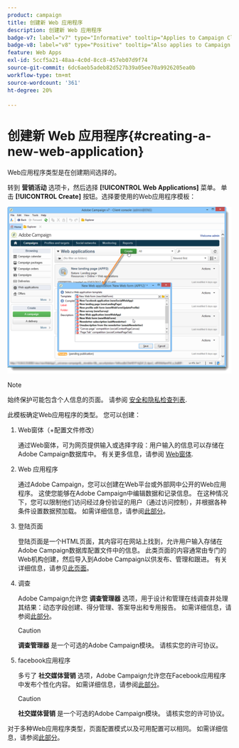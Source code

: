 ```yaml
---
product: campaign
title: 创建新 Web 应用程序
description: 创建新 Web 应用程序
badge-v7: label="v7" type="Informative" tooltip="Applies to Campaign Classic v7"
badge-v8: label="v8" type="Positive" tooltip="Also applies to Campaign v8"
feature: Web Apps
exl-id: 5ccf5a21-48aa-4c0d-8cc8-457eb07d9f74
source-git-commit: 6dc6aeb5adeb82d527b39a05ee70a9926205ea0b
workflow-type: tm+mt
source-wordcount: '361'
ht-degree: 20%

---
```


# 创建新 Web 应用程序{#creating-a-new-web-application}



Web应用程序类型是在创建期间选择的。

转到 **营销活动** 选项卡，然后选择 **[!UICONTROL Web Applications]** 菜单。 单击 **[!UICONTROL Create]** 按钮。选择要使用的Web应用程序模板：

![](assets/webapp_create_from_campaign.png)

>[!NOTE]
>
>始终保护可能包含个人信息的页面。 请参阅 [安全和隐私检查列表](https://helpx.adobe.com/campaign/kb/acc-security.html#privacy).

此模板确定Web应用程序的类型。 您可以创建：

1. Web窗体（+配置文件修改）

   通过Web窗体，可为网页提供输入或选择字段：用户输入的信息可以存储在Adobe Campaign数据库中。 有关更多信息，请参阅 [Web窗体](about-web-forms.md).

1. Web 应用程序

   通过Adobe Campaign，您可以创建在Web平台或外部网中公开的Web应用程序。 这使您能够在Adobe Campaign中编辑数据和记录信息。 在这种情况下，您可以限制他们访问经过身份验证的用户（通过访问控制），并根据各种条件设置数据预加载。 如需详细信息，请参阅[此部分](about-web-applications.md)。

1. 登陆页面

   登陆页面是一个HTML页面，其内容可在网站上找到，允许用户输入存储在Adobe Campaign数据库配置文件中的信息。 此类页面的内容通常由专门的Web机构创建，然后导入到Adobe Campaign以供发布、管理和跟进。 有关详细信息，请参见[此页面](creating-a-landing-page.md)。

1. 调查

   Adobe Campaign允许您 **调查管理器** 选项，用于设计和管理在线调查并处理其结果：动态字段创建、得分管理、答案导出和专用报告。 如需详细信息，请参阅[此部分](../../surveys/using/about-surveys.md)。

   >[!CAUTION]
   >
   >**调查管理器** 是一个可选的Adobe Campaign模块。 请核实您的许可协议。

1. facebook应用程序

   多亏了 **社交媒体营销** 选项，Adobe Campaign允许您在Facebook应用程序中发布个性化内容。 如需详细信息，请参阅[此部分](../../social/using/about-social-marketing.md)。

   >[!CAUTION]
   >
   >**社交媒体营销** 是一个可选的Adobe Campaign模块。 请核实您的许可协议。

对于多种Web应用程序类型，页面配置模式以及可用配置可以相同。 如需详细信息，请参阅[此部分](about-web-forms.md)。
